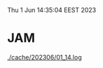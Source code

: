 Thu  1 Jun 14:35:04 EEST 2023
# JAM
<a href='./cache/202306/01_14.log'>./cache/202306/01_14.log</a>
